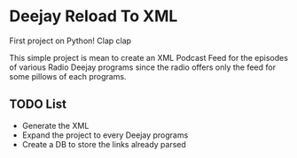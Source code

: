 # Deejay Reload To XML

First project on Python! Clap clap

This simple project is mean to create an XML Podcast Feed for the episodes of various Radio Deejay programs since the radio offers only the feed for some pillows of each programs.

## TODO List

* Generate the XML
* Expand the project to every Deejay programs
* Create a DB to store the links already parsed
